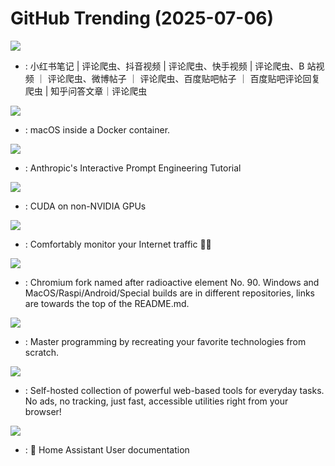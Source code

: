 # GitHub Trending (2025-07-06)

![](https://img.shields.io/badge/Python-New%20443-green?style=flat-square&logo=appveyor)
- [](https://github.comundefined): 小红书笔记 | 评论爬虫、抖音视频 | 评论爬虫、快手视频 | 评论爬虫、B 站视频 ｜ 评论爬虫、微博帖子 ｜ 评论爬虫、百度贴吧帖子 ｜ 百度贴吧评论回复爬虫 | 知乎问答文章｜评论爬虫

![](https://img.shields.io/badge/Shell-New%20932-green?style=flat-square&logo=appveyor)
- [](https://github.comundefined): macOS inside a Docker container.

![](https://img.shields.io/badge/Jupyter%20Notebook-New%20230-green?style=flat-square&logo=appveyor)
- [](https://github.comundefined): Anthropic's Interactive Prompt Engineering Tutorial

![](https://img.shields.io/badge/Rust-New%20141-green?style=flat-square&logo=appveyor)
- [](https://github.comundefined): CUDA on non-NVIDIA GPUs

![](https://img.shields.io/badge/Rust-New%20218-green?style=flat-square&logo=appveyor)
- [](https://github.comundefined): Comfortably monitor your Internet traffic 🕵️‍♂️

![](https://img.shields.io/badge/C%2B%2B-New%2027-green?style=flat-square&logo=appveyor)
- [](https://github.comundefined): Chromium fork named after radioactive element No. 90. Windows and MacOS/Raspi/Android/Special builds are in different repositories, links are towards the top of the README.md.

![](https://img.shields.io/badge/Markdown-New%20596-green?style=flat-square&logo=appveyor)
- [](https://github.comundefined): Master programming by recreating your favorite technologies from scratch.

![](https://img.shields.io/badge/TypeScript-New%20107-green?style=flat-square&logo=appveyor)
- [](https://github.comundefined): Self-hosted collection of powerful web-based tools for everyday tasks. No ads, no tracking, just fast, accessible utilities right from your browser!

![](https://img.shields.io/badge/HTML-New%209-green?style=flat-square&logo=appveyor)
- [](https://github.comundefined): 📘 Home Assistant User documentation

